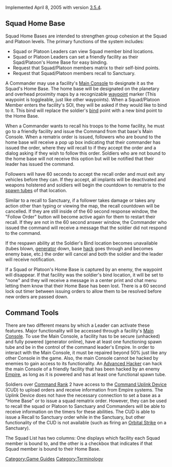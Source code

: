Implemented April 8, 2005 with version [3.5.4](3.md.5.4).

## Squad Home Base

Squad Home Bases are intended to strengthen group cohesion at the Squad
and Platoon levels. The primary functions of the system includes:

- Squad or Platoon Leaders can view Squad member bind locations.
- Squad or Platoon Leaders can set a friendly facility as their
  Sqad/Platoon's Home Base for easy binding.
- Request that Squad/Platoon members matrix to their self-bind points.
- Request that Squad/Platoon members recall to Sanctuary.

A Commander may use a facility's [Main Console](Main_Console.md)
to designate it as the Squad's Home Base. The home base will be
designated on the planetary and overhead proximity maps by a
recognizable [waypoint](waypoint.md) marker (This waypoint is
toggleable, just like other waypoints). When a Squad/Platoon Member
enters the facility's SOI, they will be asked if they would like to bind
to it. This bind will replace the soldier's [bind](bind.md)
point with a new bind point to the Home Base.

When a Commander wants to recall his troops to the home facility, he
must go to a friendly facility and issue the Command from that base's
Main Console. When a rematrix order is issued, followers who are bound
to the home base will receive a pop up box indicating that their
commander has issued the order, where they will recall to if they accept
the order and a dialog asking if they wish to follow this order.
Soldiers who are not bound to the home base will not receive this option
but will be notified that their leader has issued the command.

Followers will have 60 seconds to accept the recall order and must exit
any vehicles before they can. If they accept, all implants will be
deactivated and weapons holstered and soldiers will begin the countdown
to rematrix to the [spawn tubes](spawn_tube.md) of that
location.

Similar to a recall to Sanctuary, if a follower takes damage or takes
any action other than typing or viewing the map, the recall countdown
will be cancelled. If they are still inside of the 60 second response
window, the "Follow Order" button will become active again for them to
restart their recall. If they are not in the 60 second answer window,
the Commander who issued the command will receive a message that the
soldier did not respond to the command.

If the respawn ability at the Soldier's Bind location becomes
unavailable (tubes blown, [generator](generator.md) down, base
[hack](hack.md) goes through and becomes enemy base, etc.) the
order will cancel and both the soldier and the leader will receive
notification.

If a Squad or Platoon's Home Base is captured by an enemy, the waypoint
will disappear. If that facility was the soldier's bind location, it
will be set to "none" and they will receive a message in a center print
and chat menu letting them know that their Home Base has been lost.
There is a 60 second lock out timer between issuing orders to allow them
to be resolved before new orders are passed down.

## Command Tools

There are two different means by which a Leader can activate these
features. Major functionality will be accessed through a facility's
[Main Console](Main_Console.md). To use the Main Console, a
facility has to be secure (unhacked) and fully powered (generator
online), have at least one functioning spawn tube and be in the control
of the command leader's Empire. In order to interact with the Main
Console, it must be repaired beyond 50% just like any other Console in
the game. Also, the main Console cannot be hacked by enemies to gain
access to its functionality. An [Advanced
Hacker](Advanced_Hacking.md) can hack the main Console of a
friendly facility that has been hacked by an enemy
[Empire](Empire.md), as long as it is powered and has at least
one functional spawn tube.

Soldiers over [Command Rank](Command_Rank.md) 2 have access to
the [Command Uplink Device](Command_Uplink_Device.md) (CUD) to
upload orders and receive information from Empire systems. The Uplink
Device does not have the necessary connection to set a base as a "Home
Base" or to issue a squad rematrix order. However, they can be used to
recall the squad or Platoon to Sanctuary and Commanders will be able to
receive information on the timers for these abilities. The CUD is able
to issue a Recall to Sanctuary order while in the Sanctuary, but other
functionality of the CUD is not available (such as firing an [Orbital
Strike](Orbital_Strike.md) on a Sanctuary).

The Squad List has two columns: One displays which facility each Squad
member is bound to, and the other is a checkbox that indicates if that
Squad member is bound to their Home Base.

[Category:Game Guides](Category:Game_Guides.md)
[Category:Terminology](Category:Terminology.md)
